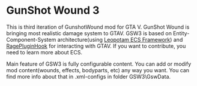 # GunShot Wound 3

This is third iteration of GunshotWound mod for GTA V. GunShot Wound is bringing most realistic damage system to GTAV.
GSW3 is based on Entity-Component-System architecture(using [Leopotam ECS Framework](https://github.com/Leopotam/ecs)) and [RagePluginHook](https://ragepluginhook.net/) for interacting with GTAV. 
If you want to contribute, you need to learn more about ECS.

Main feature of GSW3 is fully configurable content. You can add or modify mod content(wounds, effects, bodyparts, etc) any way you want. You can find more info about that in .xml-configs in folder GSW3\GswData.